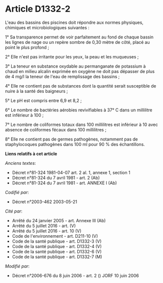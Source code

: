 # Article D1332-2

L'eau des bassins des piscines doit répondre aux normes physiques, chimiques et microbiologiques suivantes :

1° Sa transparence permet de voir parfaitement au fond de chaque bassin les lignes de nage ou un repère sombre de 0,30 mètre
de côté, placé au point le plus profond ;

2° Elle n'est pas irritante pour les yeux, la peau et les muqueuses ;

3° La teneur en substance oxydable au permanganate de potassium à chaud en milieu alcalin exprimée en oxygène ne doit pas
dépasser de plus de 4 mg/l la teneur de l'eau de remplissage des bassins ;

4° Elle ne contient pas de substances dont la quantité serait susceptible de nuire à la santé des baigneurs ;

5° Le pH est compris entre 6,9 et 8,2 ;

6° Le nombre de bactéries aérobies revivifiables à 37° C dans un millilitre est inférieur à 100 ;

7° Le nombre de coliformes totaux dans 100 millilitres est inférieur à 10 avec absence de coliformes fécaux dans 100
millilitres ;

8° Elle ne contient pas de germes pathogènes, notamment pas de staphylocoques pathogènes dans 100 ml pour 90 % des
échantillons.

**Liens relatifs à cet article**

_Anciens textes_:

  - Décret n°81-324 1981-04-07 art. 2 al. 1, annexe 1, section 1
  - Décret n°81-324 du 7 avril 1981 - art. 2 (Ab)
  - Décret n°81-324 du 7 avril 1981 - art. ANNEXE I (Ab)

_Codifié par_:

  - Décret n°2003-462 2003-05-21

_Cité par_:

  - Arrêté du 24 janvier 2005 - art. Annexe III (Ab)
  - Arrêté du 5 juillet 2016 - art. (V)
  - Arrêté du 5 juillet 2016 - art. 10 (V)
  - Code de l'environnement - art. D211-10 (V)
  - Code de la santé publique - art. D1332-3 (V)
  - Code de la santé publique - art. D1332-4 (V)
  - Code de la santé publique - art. D1332-6 (V)
  - Code de la santé publique - art. D1332-7 (M)

_Modifié par_:

  - Décret n°2006-676 du 8 juin 2006 - art. 2 () JORF 10 juin 2006

